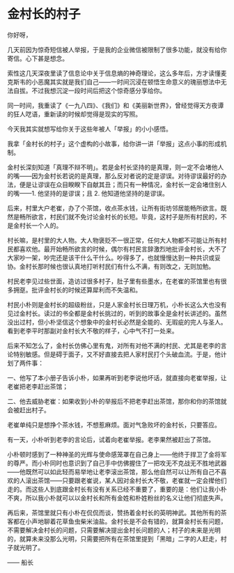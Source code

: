 # 金村长的村子

你好呀，

几天前因为惊奇短信被人举报，于是我的企业微信被限制了很多功能，就没有给你寄信。心下甚是想念。

索性这几天深夜里读了信息论中关于信息熵的神奇理论，这么多年后，方才读懂麦克斯韦的小恶魔其实就是我们自己——一时间沉浸在顿悟生命意义的瑰丽想法中无法自拔。不过我想沉淀一段时间后把这个惊奇感分享给你。

同一时间，我重读了《一九八四》、《我们》和《美丽新世界》，曾经觉得天方夜谭的狂人呓语，重新读的时候却觉得是现实的写照。

今天我其实就想写给你关于这些年被人「举报」的小小感悟。

我拿「金村长的村子」这个虚构的小故事，给你讲一讲「举报」这点小事的形成机制。

金村长深刻知道「真理不辩不明」。若是金村长坚持的是真理，则一定不会堵他人的嘴——因为金村长若说的是真理，那么反对者说的定是谬误。对待谬误最好的办法，便是让谬误在众目睽睽下自献其丑；而只有一种情况，金村长一定会堵住别人的嘴——1. 他坚持的是谬误；且 2. 他知道他坚持的是谬误。

后来，村里大户老崔，办了个茶馆，收点茶水钱，让所有街坊邻居能畅所欲言。既然是畅所欲言，村民们就不免讨论金村长的长短。毕竟，这村子是所有村民的，不是金村长一个人的。

村长嘛，是村里的大人物。大人物褒贬不一很正常，任何大人物都不可能让所有村民都喜欢他。最开始畅所欲言的时候，偶尔有村民言辞激烈地批评金村长，大不了大家吵一架，吵完还是该干什么干什么。吵得多了，也就慢慢达到一种共识或妥协。金村长那时候也很认真地打听村民们有什么不满，有则改之，无则加勉。

村民老李见过些世面，造访过很多村子，肚子里有些墨水，在老崔的茶馆里也有很多拥趸。批评金村长的时候还算犀利而不失温和。

村民小朴则是金村长的超级粉丝，只是人家金村长日理万机，小朴长这么大也没有见过金村长。读过的书全都是金村长挑过的，听到的故事全是金村长讲述的。虽然没出过村，但小朴坚信这个想象中的金村长必然是全能的、无瑕疵的完人与圣人。看到老李平时那副对金村长大不敬的样子，心中气不打一处来。

后来不知怎么了，金村长仿佛心里有鬼，对所有对他不满的村民、尤其是老李的言论特别敏感。但是碍于面子，又不好直接去把人家村民打个头破血流。于是，他计划了两件事：

一、他写了本小册子告诉小朴，如果再听到老李说他坏话，就直接向老崔举报，让老崔把老李赶出茶馆；

二、他去威胁老崔：如果收到小朴的举报后不把老李赶出茶馆，那你和你的茶馆就会被赶出村子。

老崔单纯只是想挣个茶水钱，不想惹麻烦。面对气急败坏的金村长，只要答应。

有一天，小朴听到老李的言论后，试着向老崔举报。老李果然被赶出了茶馆。

小朴顿时感到了一种神圣的光辉与使命感笼罩在自己身上——他终于捍卫了金将军的尊严。而小朴同时也意识到了自己手中仿佛握住了一把攻无不克战无不胜地武器——他既然可以如此轻而易举地让老李滚出茶馆，那么他自然可以让所有自己不喜欢的人滚出茶馆——只要跟老崔说，某人因对金村长大不敬，老崔就一定会撵他们走的。而这些人到底跟金村长有没有关系已经不重要了，重要的是：他们让我小朴不爽，所以我小朴就可以以金村长和所有金姓和朴姓粉丝的名义让他们彻底失声。

再后来，茶馆里就只有小朴在侃侃而谈，赞扬着金村长的英明神武。其他所有的茶客都在小声地聊着花草鱼虫柴米油盐。金村长是不会有错的，就算金村长有问题，不需要解决金村长的问题，只需要解决提出金村长问题的人；村子的未来是光明的，就算未来没那么光明，只需要把所有在茶馆里提到「黑暗」二字的人赶走，村子就光明了。

—— 船长